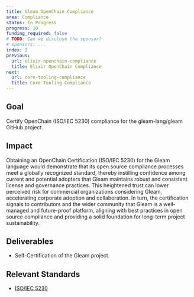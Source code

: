```yaml
---
title: Gleam OpenChain Compliance
area: Compliance
status: In Progress
progress: 10
funding_required: false
# TODO: Can we disclose the sponsor?
# sponsors: ...
index: 2
previous:
  url: elixir-openchain-compliance
  title: Elixir OpenChain Compliance
next:
  url: core-tooling-compliance
  title: Core Tooling Compliance
---
```


## Goal

Certify OpenChain (ISO/IEC 5230) compliance for the gleam-lang/gleam GitHub
project.

## Impact

Obtaining an OpenChain Certification (ISO/IEC 5230) for the Gleam language would
demonstrate that its open source compliance processes meet a globally recognized
standard, thereby instilling confidence among current and potential adopters
that Gleam maintains robust and consistent license and governance practices.
This heightened trust can lower perceived risk for commercial organizations
considering Gleam, accelerating corporate adoption and collaboration. In turn,
the certification signals to contributors and the wider community that Gleam is
a well-managed and future-proof platform, aligning with best practices in open
source compliance and providing a solid foundation for long-term project
sustainability.

## Deliverables

* Self-Certification of the Gleam project.

## Relevant Standards

* [ISO/IEC 5230](https://www.iso.org/standard/81039.html)
